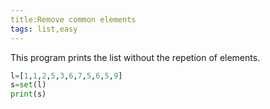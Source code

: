 ```yaml
---
title:Remove common elements
tags: list,easy
---
```

This program prints the list without the repetion of elements.

```py
l=[1,1,2,5,3,6,7,5,6,5,9]
s=set(l)
print(s)
```